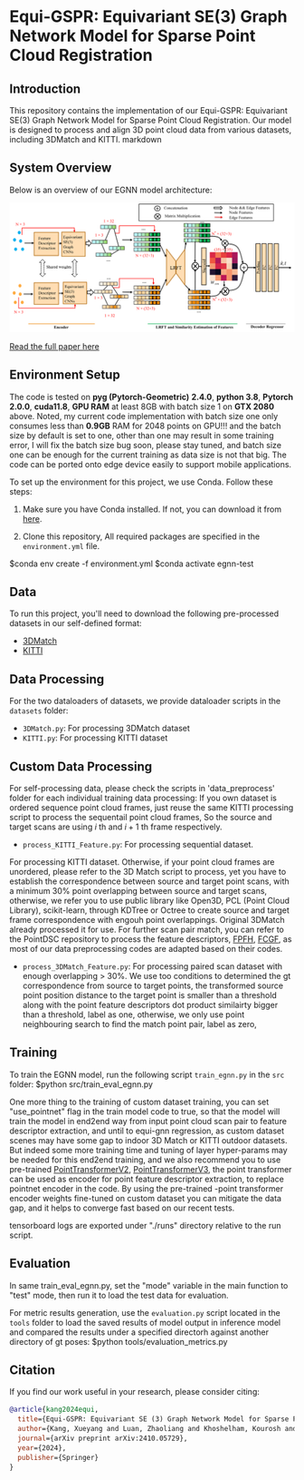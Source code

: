 # Equi-GSPR: Equivariant SE(3) Graph Network Model for Sparse Point Cloud Registration

## Introduction

This repository contains the implementation of our Equi-GSPR: Equivariant SE(3) Graph Network Model for Sparse Point Cloud Registration. Our model is designed to process and align 3D point cloud data from various datasets, including 3DMatch and KITTI.
markdown

## System Overview

Below is an overview of our EGNN model architecture:

![Model Overview](assets/model-overview.png)

[Read the full paper here](https://eccv.ecva.net/virtual/2024/poster/944)


## Environment Setup
The code is tested on **pyg (Pytorch-Geometric)** **2.4.0**, **python 3.8**, **Pytorch 2.0.0**, **cuda11.8**, **GPU RAM** at least 8GB with batch size 1 on **GTX 2080** above.
Noted, my current code implementation with batch size one only consumes less than **0.9GB** RAM for 2048 points on GPU!!! and the batch size by default is set to one, other than one  may result in some training error, I will fix the batch size bug soon, please stay tuned, and batch size one can be enough for the current training as data size is not that big. The code can be ported onto edge device easily to support mobile applications.

To set up the environment for this project, we use Conda. Follow these steps:

1. Make sure you have Conda installed. If not, you can download it from [here](https://docs.conda.io/en/latest/miniconda.html).

2. Clone this repository, All required packages are specified in the `environment.yml` file. 

$conda env create -f environment.yml
$conda activate egnn-test

## Data

To run this project, you'll need to download the following pre-processed datasets in our self-defined format:

- [3DMatch](https://drive.google.com/file/d/1wr21qFPvgoDWsBnMafew7h-vZfP242Gw/view?usp=drive_link)
- [KITTI](https://drive.google.com/file/d/17u2AWfPIMbgCQUVtXYelgacv_Cyeh6EM/view?usp=sharing)

## Data Processing

For the two dataloaders of datasets, we provide dataloader scripts in the `datasets` folder:

- `3DMatch.py`: For processing 3DMatch dataset
- `KITTI.py`: For processing KITTI dataset

## Custom Data Processing
For self-processing data, please check the scripts in 'data_preprocess' folder for each individual training data processing:
If you own dataset is ordered sequence point cloud frames, just reuse the same KITTI processing script to process the sequentail point cloud frames, So the source and target scans are using $i$ th and $i+1$ th frame respectively.
- `process_KITTI_Feature.py`: For processing sequential dataset.<br> 

For processing KITTI dataset. Otherwise, if your point cloud frames are unordered, please refer to the 3D Match script to process, yet you have to establish the correspondence between source and target point scans, with a minimum 30% point overlapping between source and target scans, otherwise, we refer you to use public library like Open3D, PCL (Point Cloud Library), scikit-learn, through KDTree or Octree to create source and target frame correspondence with engouh point overlappings. Original 3DMatch already processed it for use. For further scan pair match, you can refer to the PointDSC repository to process the feature descriptors, [FPFH](https://github.com/XuyangBai/PointDSC/blob/master/misc/cal_fpfh.py), [FCGF](https://github.com/XuyangBai/PointDSC/blob/master/misc/cal_fcgf.py), as most of our data preprocessing codes are adapted based on their codes. 

- `process_3DMatch_Feature.py`: For processing paired scan dataset with enough overlapping > 30%. We use too conditions to determined the gt correspondence from source to target points, the transformed source point position distance to the target point is smaller than a threshold along with the point feature descriptors dot product similairty bigger than a threshold, label as one, otherwise, we only use point neighbouring search to find the match point pair, label as zero, 

## Training

To train the EGNN model, run the following script `train_egnn.py` in the `src` folder:
$python src/train_eval_egnn.py

One more thing to the training of custom dataset training, you can set "use_pointnet"  flag in the train model code to true, so that the model will train the model in end2end way from input point cloud scan pair to feature descriptor extraction, and until to equi-gnn regression, as custom dataset scenes may have some gap to indoor 3D Match or KITTI outdoor datasets. But indeed some more training time and tuning of layer hyper-params may be needed for this end2end training, and we also recommend you to use pre-trained  [PointTransformerV2](https://github.com/Pointcept/PointTransformerV2), [PointTransformerV3](https://github.com/Pointcept/PointTransformerV3), the point transformer can be used as encoder for point feature descriptor extraction, to replace pointnet encoder in the code. By using the pre-trained -point transformer encoder weights fine-tuned on custom dataset you can mitigate the data gap, and it helps to converge fast based on our recent tests.

tensorboard logs are exported under "./runs" directory relative to the run script.

## Evaluation

In same train_eval_egnn.py, set the "mode" variable in the main function to "test" mode, then run it to load the test data for evaluation.

For metric results generation, use the `evaluation.py` script located in the `tools` folder to load the saved results of model output in inference model and compared the results under a specified directorh against another directory of gt poses:
$python tools/evaluation_metrics.py

## Citation

If you find our work useful in your research, please consider citing:

```bibtex
@article{kang2024equi,
  title={Equi-GSPR: Equivariant SE (3) Graph Network Model for Sparse Point Cloud Registration},
  author={Kang, Xueyang and Luan, Zhaoliang and Khoshelham, Kourosh and Wang, Bing},
  journal={arXiv preprint arXiv:2410.05729},
  year={2024},
  publisher={Springer}
}
